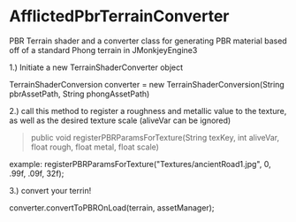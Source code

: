 # AfflictedPbrTerrainConverter
PBR Terrain shader and a converter class for generating PBR material based off of a standard Phong terrain in JMonkjeyEngine3

1.) Initiate a new TerrainShaderConverter object

TerrainShaderConversion converter = new TerrainShaderConversion(String pbrAssetPath, String phongAssetPath)


2.) call this method to register a roughness and metallic value to the texture, as well as the desired texture scale
   (aliveVar can be ignored)
   > public void registerPBRParamsForTexture(String texKey, int aliveVar, float rough, float metal, float scale)
 
 example: registerPBRParamsForTexture("Textures/ancientRoad1.jpg", 0, .99f, .09f, 32f);
 
3.) convert your terrin!

converter.convertToPBROnLoad(terrain, assetManager);
